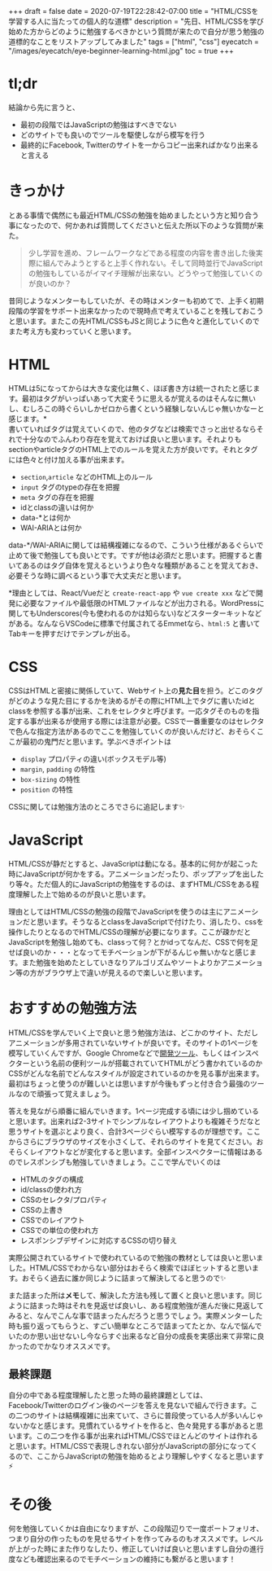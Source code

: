 +++
draft = false
date = 2020-07-19T22:28:42-07:00
title = "HTML/CSSを学習する人に当たっての個人的な道標"
description = "先日、HTML/CSSを学び始めた方からどのように勉強するべきかという質問が来たので自分が思う勉強の道標的なことをリストアップしてみました"
tags = ["html", "css"]
eyecatch = "/images/eyecatch/eye-beginner-learning-html.jpg"
toc = true
+++

# tl;dr
結論から先に言うと、

- 最初の段階ではJavaScriptの勉強はすべきでない
- どのサイトでも良いのでツールを駆使しながら模写を行う
- 最終的にFacebook, Twitterのサイトを一からコピー出来ればかなり出来ると言える

# きっかけ
とある事情で偶然にも最近HTML/CSSの勉強を始めましたという方と知り合う事になったので、何かあれば質問してくださいと伝えた所以下のような質問が来た。

> 少し学習を進め、フレームワークなどである程度の内容を書き出した後実際に組んでみようとすると上手く作れない。そして同時並行でJavaScriptの勉強もしているがイマイチ理解が出来ない。どうやって勉強していくのが良いのか？

昔同じようなメンターもしていたが、その時はメンターも初めてで、上手く初期段階の学習をサポート出来なかったので現時点で考えていることを残しておこうと思います。またこの先HTML/CSSもJSと同じように色々と進化していくのでまた考え方も変わっていくと思います。

# HTML
HTMLは5になってからは大きな変化は無く、ほぼ書き方は統一されたと感じます。最初はタグがいっぱいあって大変そうに思えるが覚えるのはそんなに無いし、むしろこの時ぐらいしかゼロから書くという経験しないんじゃ無いかなーと感じます。*\
書いていればタグは覚えていくので、他のタグなどは検索でさっと出せるならそれで十分なのでふんわり存在を覚えておけば良いと思います。それよりもsectionやarticleタグのHTML上でのルールを覚えた方が良いです。それとタグには色々と付け加える事が出来ます。

- `section`,`article` などのHTML上のルール
- `input` タグのtypeの存在を把握
- `meta` タグの存在を把握
- idとclassの違いは何か
- data-*とは何か
- WAI-ARIAとは何か

data-*/WAI-ARIAに関しては結構複雑になるので、こういう仕様があるぐらいで止めて後で勉強しても良いとです。ですが他は必須だと思います。把握すると書いてあるのはタグ自体を覚えるというより色々な種類があることを覚えておき、必要そうな時に調べるという事で大丈夫だと思います。

*理由としては、React/Vueだと `create-react-app` や `vue create xxx` などで開発に必要なファイルや最低限のHTMLファイルなどが出力される。WordPressに関してもUnderscores(今も使われるのかは知らない)などスターターキットなどがある。なんならVSCodeに標準で付属されてるEmmetなら、`html:5` と書いてTabキーを押すだけでテンプレが出る。

# CSS
CSSはHTMLと密接に関係していて、Webサイト上の**見た目**を担う。どこのタグがどのような見た目にするかを決めるがその際にHTML上でタグに書いたidとclassを参照する事が出来、これをセレクタと呼びます。一応タグそのものを指定する事が出来るが使用する際には注意が必要。CSSで一番重要なのはセレクタで色んな指定方法があるのでここを勉強していくのが良いんだけど、おそらくここが最初の鬼門だと思います。学ぶべきポイントは

- `display` プロパティの違い(ボックスモデル等)
- `margin`, `padding` の特性
- `box-sizing` の特性
- `position` の特性

CSSに関しては勉強方法のところでさらに追記します✨

# JavaScript
HTML/CSSが静だとすると、JavaScriptは動になる。基本的に何かが起こった時にJavaScriptが何かをする。アニメーションだったり、ポップアップを出したり等々。ただ個人的にJavaScriptの勉強をするのは、まずHTML/CSSをある程度理解した上で始めるのが良いと思います。

理由としてはHTML/CSSの勉強の段階でJavaScriptを使うのは主にアニメーションだと思います。そうなるとclassをJavaScriptで付けたり、消したり、cssを操作したりとなるのでHTML/CSSの理解が必要になります。ここが疎かだとJavaScriptを勉強し始めても、classって何？とかidってなんだ、CSSで何を足せば良いのか・・・となってモチベーションが下がるんじゃ無いかなと感じます。また勉強を始めたとしていきなりアルゴリズムやソートよりかアニメーション等の方がブラウザ上で違いが見えるので楽しいと思います。

# おすすめの勉強方法
HTML/CSSを学んでいく上で良いと思う勉強方法は、どこかのサイト、ただしアニメーションが多用されていないサイトが良いです。そのサイトの1ページを模写していくんですが、Google Chromeなどで[開発ツール](https://developers.google.com/web/tools/chrome-devtools)、もしくはインスペクターという名前の便利ツールが搭載されていてHTMLがどう書かれているのかCSSがどんな名前でどんなスタイルが設定されているのかを見る事が出来ます。最初はちょっと使うのが難しいとは思いますが今後もずっと付き合う最強のツールなので頑張って覚えましょう。

答えを見ながら順番に組んでいきます。1ページ完成する頃には少し掴めていると思います。出来れば2-3サイトでシンプルなレイアウトよりも複雑そうだなと思うサイトを選ぶとより良く、合計3ページぐらい模写するのが理想です。ここからさらにブラウザのサイズを小さくして、それらのサイトを見てください。おそらくレイアウトなどが変化すると思います。全部インスペクターに情報はあるのでレスポンシブも勉強していきましょう。ここで学んでいくのは

- HTMLのタグの構成
- id/classの使われ方
- CSSのセレクタ/プロパティ
- CSSの上書き
- CSSでのレイアウト
- CSSでの単位の使われ方
- レスポンシブデザインに対応するCSSの切り替え

実際公開されているサイトで使われているので勉強の教材としては良いと思いました。HTML/CSSでわからない部分はおそらく検索でほぼヒットすると思います。おそらく過去に誰か同じように詰まって解決してると思うので✨

また詰まった所は**メモ**して、解決した方法も残して置くと良いと思います。同じように詰まった時はそれを見返せば良いし、ある程度勉強が進んだ後に見返してみると、なんでこんな事で詰まったんだろうと思うでしょう。実際メンターした時も振り返ってもらうと、すごい簡単なところで詰まってたとか、なんで悩んでいたのか思い出せないし今ならすぐ出来るなど自分の成長を実感出来て非常に良かったのでかなりオススメです。

## 最終課題
自分の中である程度理解したと思った時の最終課題としては、Facebook/Twitterのログイン後のページを答えを見ないで組んで行きます。この二つのサイトは結構複雑に出来ていて、さらに普段使っている人が多いんじゃないかなと感じます。見慣れているサイトを作ると、色々発見する事があると思います。この二つを作る事が出来ればHTML/CSSでほとんどのサイトは作れると思います。HTML/CSSで表現しきれない部分がJavaScriptの部分になってくるので、ここからJavaScriptの勉強を始めるとより理解しやすくなると思います⚡️

# その後
何を勉強していくかは自由になりますが、この段階辺りで一度ポートフォリオ、つまり自分の作ったものを見せるサイトを作ってみるのもオススメです。レベルが上がった時にまた作りなしたり、修正していけば良いと思いますし自分の進行度なども確認出来るのでモチベーションの維持にも繋がると思います！